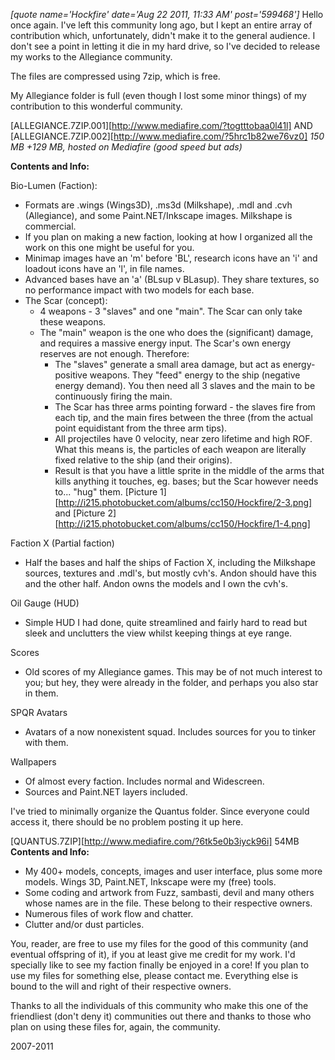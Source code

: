 *[quote name='Hockfire' date='Aug 22 2011, 11:33 AM' post='599468']*
Hello once again. I've left this community long ago, but I kept an entire array of contribution which, unfortunately, didn't make it to the general audience. I don't see a point in letting it die in my hard drive, so I've decided to release my works to the Allegiance community.

The files are compressed using 7zip, which is free.

My Allegiance folder is full (even though I lost some minor things) of my contribution to this wonderful community. 

[ALLEGIANCE.7ZIP.001][http://www.mediafire.com/?togtttobaa0l41l] AND [ALLEGIANCE.7ZIP.002][http://www.mediafire.com/?5hrc1b82we76vz0] *150 MB +129 MB, hosted on Mediafire (good speed but ads)*

**Contents and Info:**

Bio-Lumen (Faction):
* Formats are .wings (Wings3D), .ms3d (Milkshape), .mdl and .cvh (Allegiance), and some Paint.NET/Inkscape images. Milkshape is commercial.
* If you plan on making a new faction, looking at how I organized all the work on this one might be useful for you.
* Minimap images have an 'm' before 'BL', research icons have an 'i' and loadout icons have an 'l', in file names.
* Advanced bases have an 'a' (BLsup v BLasup). They share textures, so no performance impact with two models for each base.
* The Scar (concept):
    * 4 weapons - 3 "slaves" and one "main". The Scar can only take these weapons.
    * The "main" weapon is the one who does the (significant) damage, and requires a massive energy input. The Scar's own energy reserves are not enough. Therefore:
		* The "slaves" generate a small area damage, but act as energy-positive weapons. They "feed" energy to the ship (negative energy demand). You then need all 3 slaves and the main to be continuously firing the main.
        * The Scar has three arms pointing forward - the slaves fire from each tip, and the main fires between the three (from the actual point equidistant from the three arm tips).
		* All projectiles have 0 velocity, near zero lifetime and high ROF. What this means is, the particles of each weapon are literally fixed relative to the ship (and their origins).
		* Result is that you have a little sprite in the middle of the arms that kills anything it touches, eg. bases; but the Scar however needs to... "hug" them. 
[Picture 1][http://i215.photobucket.com/albums/cc150/Hockfire/2-3.png] and [Picture 2][http://i215.photobucket.com/albums/cc150/Hockfire/1-4.png]

Faction X (Partial faction)
* Half the bases and half the ships of Faction X, including the Milkshape sources, textures and .mdl's, but mostly cvh's. Andon should have this and the other half. Andon owns the models and I own the cvh's.

Oil Gauge (HUD)
* Simple HUD I had done, quite streamlined and fairly hard to read but sleek and unclutters the view whilst keeping things at eye range.

Scores
* Old scores of my Allegiance games. This may be of not much interest to you; but hey, they were already in the folder, and perhaps you also star in them.

SPQR Avatars
* Avatars of a now nonexistent squad. Includes sources for you to tinker with them.

Wallpapers
* Of almost every faction. Includes normal and Widescreen.
* Sources and Paint.NET layers included.

I've tried to minimally organize the Quantus folder. Since everyone could access it, there should be no problem posting it up here. 

[QUANTUS.7ZIP][http://www.mediafire.com/?6tk5e0b3iyck96i] 54MB
**Contents and Info:**

* My 400+ models, concepts, images and user interface, plus some more models. Wings 3D, Paint.NET, Inkscape were my (free) tools.
* Some coding and artwork from Fuzz, sambasti, devil and many others whose names are in the file. These belong to their respective owners.
* Numerous files of work flow and chatter.
* Clutter and/or dust particles.

You, reader, are free to use my files for the good of this community (and eventual offspring of it), if you at least give me credit for my work. I'd specially like to see my faction finally be enjoyed in a core! If you plan to use my files for something else, please contact me. Everything else is bound to the will and right of their respective owners.

Thanks to all the individuals of this community who make this one of the friendliest (don't deny it) communities out there and thanks to those who plan on using these files for, again, the community.

2007-2011
